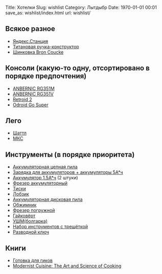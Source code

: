 Title: Хотелки
Slug: wishlist
Category: Лытдыбр
Date: 1970-01-01 00:01
save_as: wishlist/index.html
url: wishlist/

## Всякое разное

* [Яндекс.Станция](https://market.yandex.ru/product--umnaia-kolonka-yandex-stantsiia-maks/761839003)
* [Титановая ручка-конструктор](https://bigidesign.com/collections/pens/products/ti-ultra-pen)
* [Шинковка Bron Coucke](https://www.amazon.co.uk/dp/B0001BMZ38)

## Консоли (какую-то одну, отсортировано в порядке предпочтения)
* [ANBERNIC RG351M](https://aliexpress.ru/item/4000958728253.html?spm=a2g0o.store_home.0.0.7e9540e741tE1R&sku_id=12000018319554913)
* [ANBERNIC RG351V](https://www.aliexpress.com/item/1005002270332111.html?spm=a2g0o.productlist.0.0.2e608d4fkusdMu&algo_pvid=7c3713a6-3286-4748-b905-576450a8360f&algo_expid=7c3713a6-3286-4748-b905-576450a8360f-1&btsid=21135c3f16162680784296430e10a3&ws_ab_test=searchweb0_0,searchweb201602_,searchweb201603_)
* [Retroid 2](https://www.goretroid.com/collections/retro-game-system/products/retroid-pocket-2-handheld-retro-gaming-system?variant=36670989893792)
* [Odroid Go Super](https://www.hardkernel.com/shop/odroid-go-super-dim-gray/)

## Лего
* [Шаттл](https://www.lego.com/en-us/product/nasa-space-shuttle-discovery-10283)
* [МКС](https://www.lego.com/en-us/product/international-space-station-21321)

## Инструменты (в порядке приоритета)
* [Аккумуляторная цепная пила](https://spb.vseinstrumenti.ru/sadovaya-tehnika/elektropily-tsepnye/akkumulyatornye/makita/tsepnaya-duc303z/)
* [Зарядка для аккумуляторов + аккумуляторы 5А*ч](https://spb.vseinstrumenti.ru/instrument/akkumulyatornyj/akkumulyatory/makita/199591-7-195473/)
* [Аккумулятор 1.5А*ч](https://spb.vseinstrumenti.ru/instrument/akkumulyatornyj/akkumulyatory/makita/tip-bl1815n18v-196235-0/) (2 штуки)
* [Фрезер аккумуляторный](https://spb.vseinstrumenti.ru/instrument/akkumulyatornyj/frezery/makita/drt50zjx2/)
* [Тиски](https://spb.vseinstrumenti.ru/stanki/tiski/slesarnye/wilton/masterskaya-ws5-wi63301/)
* [Лобзик](https://spb.vseinstrumenti.ru/instrument/akkumulyatornyj/lobziki/makita/akkumulyatornyj_lobzik_makita_djv180z/)
* [Аккумуляторная дисковая пила](https://spb.vseinstrumenti.ru/instrument/akkumulyatornyj/pily/diskovye/makita/akkumulyatornaya-diskovaya-pila-makita-dhs680z/)
* [Обжимник](https://spb.vseinstrumenti.ru/catalog/ruchnoy-instrument/elektromontazhnyj/ruchnye-press-kleschi/knipex/knipex-obzhimnik-ruchnoy-sht-kn-975110-product/)
* [Фрезер погружной](https://makita.vseinstrumenti.ru/instrument/frezery/universalnye/rp_1110_c/otzyvy/)
* [Гайковёрт](https://spb.vseinstrumenti.ru/instrument/gajkoverty/akkumulyatornye/makita/dtw285rfjx/)
* [УШМ(болгарка)](https://spb.vseinstrumenti.ru/instrument/akkumulyatornyj/shlifmashiny/bolgarki-ushm/makita/ugl-dga511z/)
* [Набор инструментов с трещёткой](https://spb.vseinstrumenti.ru/ruchnoy-instrument/nabory/avtomobilnyj/gedore/golovok-1-4-1-2-69sht-3108902/)
* [Разводной ключ](https://spb.vseinstrumenti.ru/ruchnoy_instrument/klyuchi/razvodnye/jonnesway/razvodnoy_klyuch_jonnesway_w27as6/)


## Книги

* [Готовка для гиков](http://www.amazon.com/Cooking-Geeks-Science-Great-Hacks/dp/0596805888/)
* [Modernist Cuisine: The Art and Science of Cooking](http://www.amazon.com/Modernist-Cuisine-The-Science-Cooking/dp/0982761007)
